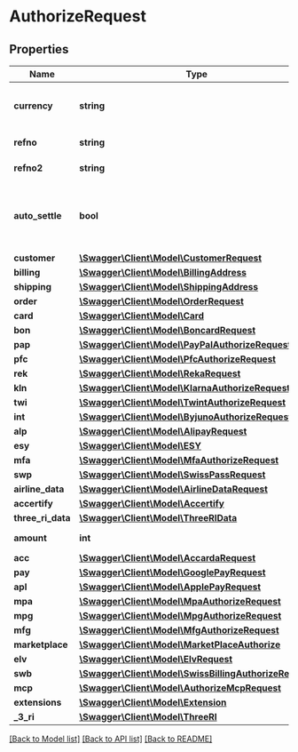 # AuthorizeRequest

## Properties
Name | Type | Description | Notes
------------ | ------------- | ------------- | -------------
**currency** | **string** | 3 letter &lt;a href&#x3D;&#x27;https://en.wikipedia.org/wiki/ISO_4217&#x27; target&#x3D;&#x27;_blank&#x27;&gt;ISO-4217&lt;/a&gt; character code. For example &#x60;CHF&#x60; or &#x60;USD&#x60; | 
**refno** | **string** | The merchant&#x27;s reference number. It should be unique for each transaction. | 
**refno2** | **string** | Optional customer&#x27;s reference number. Supported by some payment methods or acquirers. | [optional] 
**auto_settle** | **bool** | Whether to automatically settle the transaction after an authorization or not. If not present with the init request, the settings defined in the dashboard (&#x27;Authorisation / Settlement&#x27; or &#x27;Direct Debit&#x27;) will be used. Those settings will only be used for web transactions and not for server to server API calls. | [optional] 
**customer** | [**\Swagger\Client\Model\CustomerRequest**](CustomerRequest.md) |  | [optional] 
**billing** | [**\Swagger\Client\Model\BillingAddress**](BillingAddress.md) |  | [optional] 
**shipping** | [**\Swagger\Client\Model\ShippingAddress**](ShippingAddress.md) |  | [optional] 
**order** | [**\Swagger\Client\Model\OrderRequest**](OrderRequest.md) |  | [optional] 
**card** | [**\Swagger\Client\Model\Card**](Card.md) |  | [optional] 
**bon** | [**\Swagger\Client\Model\BoncardRequest**](BoncardRequest.md) |  | [optional] 
**pap** | [**\Swagger\Client\Model\PayPalAuthorizeRequest**](PayPalAuthorizeRequest.md) |  | [optional] 
**pfc** | [**\Swagger\Client\Model\PfcAuthorizeRequest**](PfcAuthorizeRequest.md) |  | [optional] 
**rek** | [**\Swagger\Client\Model\RekaRequest**](RekaRequest.md) |  | [optional] 
**kln** | [**\Swagger\Client\Model\KlarnaAuthorizeRequest**](KlarnaAuthorizeRequest.md) |  | [optional] 
**twi** | [**\Swagger\Client\Model\TwintAuthorizeRequest**](TwintAuthorizeRequest.md) |  | [optional] 
**int** | [**\Swagger\Client\Model\ByjunoAuthorizeRequest**](ByjunoAuthorizeRequest.md) |  | [optional] 
**alp** | [**\Swagger\Client\Model\AlipayRequest**](AlipayRequest.md) |  | [optional] 
**esy** | [**\Swagger\Client\Model\ESY**](ESY.md) |  | [optional] 
**mfa** | [**\Swagger\Client\Model\MfaAuthorizeRequest**](MfaAuthorizeRequest.md) |  | [optional] 
**swp** | [**\Swagger\Client\Model\SwissPassRequest**](SwissPassRequest.md) |  | [optional] 
**airline_data** | [**\Swagger\Client\Model\AirlineDataRequest**](AirlineDataRequest.md) |  | [optional] 
**accertify** | [**\Swagger\Client\Model\Accertify**](Accertify.md) |  | [optional] 
**three_ri_data** | [**\Swagger\Client\Model\ThreeRIData**](ThreeRIData.md) |  | [optional] 
**amount** | **int** | The amount of the transaction in the currency’s smallest unit. For example use 1000 for CHF 10.00. | 
**acc** | [**\Swagger\Client\Model\AccardaRequest**](AccardaRequest.md) |  | [optional] 
**pay** | [**\Swagger\Client\Model\GooglePayRequest**](GooglePayRequest.md) |  | [optional] 
**apl** | [**\Swagger\Client\Model\ApplePayRequest**](ApplePayRequest.md) |  | [optional] 
**mpa** | [**\Swagger\Client\Model\MpaAuthorizeRequest**](MpaAuthorizeRequest.md) |  | [optional] 
**mpg** | [**\Swagger\Client\Model\MpgAuthorizeRequest**](MpgAuthorizeRequest.md) |  | [optional] 
**mfg** | [**\Swagger\Client\Model\MfgAuthorizeRequest**](MfgAuthorizeRequest.md) |  | [optional] 
**marketplace** | [**\Swagger\Client\Model\MarketPlaceAuthorize**](MarketPlaceAuthorize.md) |  | [optional] 
**elv** | [**\Swagger\Client\Model\ElvRequest**](ElvRequest.md) |  | [optional] 
**swb** | [**\Swagger\Client\Model\SwissBillingAuthorizeRequest**](SwissBillingAuthorizeRequest.md) |  | [optional] 
**mcp** | [**\Swagger\Client\Model\AuthorizeMcpRequest**](AuthorizeMcpRequest.md) |  | [optional] 
**extensions** | [**\Swagger\Client\Model\Extension**](Extension.md) |  | [optional] 
**_3_ri** | [**\Swagger\Client\Model\ThreeRI**](ThreeRI.md) |  | [optional] 

[[Back to Model list]](../../README.md#documentation-for-models) [[Back to API list]](../../README.md#documentation-for-api-endpoints) [[Back to README]](../../README.md)

